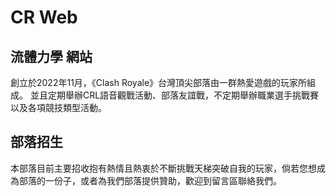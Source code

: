 # CR Web

## 流體力學 網站

創立於2022年11月，《Clash Royale》台灣頂尖部落由一群熱愛遊戲的玩家所組成。
並且定期舉辦CRL語音觀戰活動、部落友誼戰，不定期舉辦職業選手挑戰賽以及各項競技類型活動。

## 部落招生

本部落目前主要招收抱有熱情且熱衷於不斷挑戰天梯突破自我的玩家，倘若您想成為部落的一份子，或者為我們部落提供贊助，歡迎到留言區聯絡我們。
